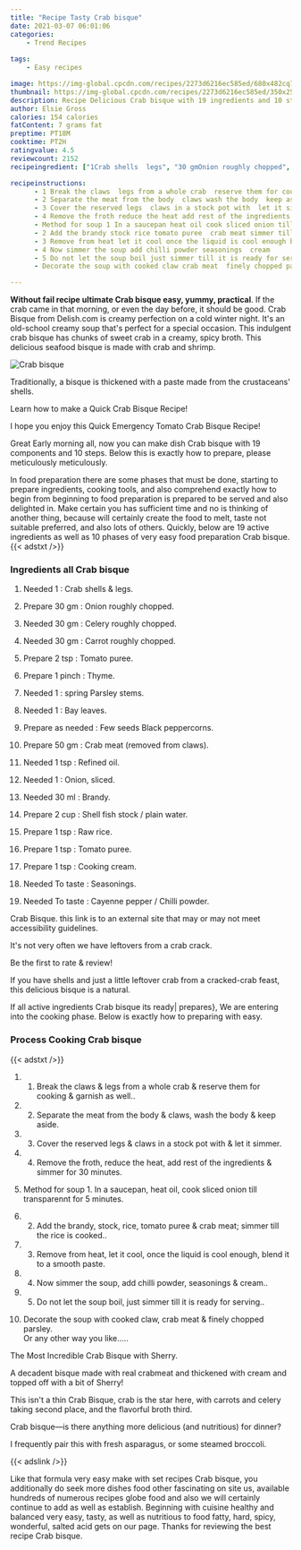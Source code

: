 ```yaml
---
title: "Recipe Tasty Crab bisque"
date: 2021-03-07 06:01:06
categories:
    - Trend Recipes
    
tags:
    - Easy recipes

image: https://img-global.cpcdn.com/recipes/2273d6216ec585ed/680x482cq70/crab-bisque-recipe-main-photo.jpg
thumbnail: https://img-global.cpcdn.com/recipes/2273d6216ec585ed/350x250cq70/crab-bisque-recipe-main-photo.jpg
description: Recipe Delicious Crab bisque with 19 ingredients and 10 stages of easy cooking.
author: Elsie Gross
calories: 154 calories
fatContent: 7 grams fat
preptime: PT18M
cooktime: PT2H
ratingvalue: 4.5
reviewcount: 2152
recipeingredient: ["1Crab shells  legs", "30 gmOnion roughly chopped", "30 gmCelery roughly chopped", "30 gmCarrot roughly chopped", "2 tspTomato puree", "1 pinchThyme", "1spring Parsley stems", "1Bay leaves", "as neededFew seeds Black peppercorns", "50 gmCrab meat removed from claws", "1 tspRefined oil", "1Onion sliced", "30 mlBrandy", "2 cupShell fish stock  plain water", "1 tspRaw rice", "1 tspTomato puree", "1 tspCooking cream", "To tasteSeasonings", "To tasteCayenne pepper  Chilli powder"]

recipeinstructions: 
      - 1 Break the claws  legs from a whole crab  reserve them for cooking  garnish as well 
      - 2 Separate the meat from the body  claws wash the body  keep aside 
      - 3 Cover the reserved legs  claws in a stock pot with  let it simmer 
      - 4 Remove the froth reduce the heat add rest of the ingredients  simmer for 30 minutes 
      - Method for soup 1 In a saucepan heat oil cook sliced onion till transparennt for 5 minutes 
      - 2 Add the brandy stock rice tomato puree  crab meat simmer till the rice is cooked 
      - 3 Remove from heat let it cool once the liquid is cool enough blend it to a smooth paste 
      - 4 Now simmer the soup add chilli powder seasonings  cream 
      - 5 Do not let the soup boil just simmer till it is ready for serving 
      - Decorate the soup with cooked claw crab meat  finely chopped parsley 				Or any other way you like

---
```




**Without fail recipe ultimate Crab bisque easy, yummy, practical**. If the crab came in that morning, or even the day before, it should be good. Crab Bisque from Delish.com is creamy perfection on a cold winter night. It&#39;s an old-school creamy soup that&#39;s perfect for a special occasion. This indulgent crab bisque has chunks of sweet crab in a creamy, spicy broth. This delicious seafood bisque is made with crab and shrimp.


![Crab bisque](https://img-global.cpcdn.com/recipes/2273d6216ec585ed/680x482cq70/crab-bisque-recipe-main-photo.jpg "Crab bisque")



Traditionally, a bisque is thickened with a paste made from the crustaceans&#39; shells.

Learn how to make a Quick Crab Bisque Recipe!

I hope you enjoy this Quick Emergency Tomato Crab Bisque Recipe!


Great Early morning all, now you can make dish Crab bisque with 19 components and 10 steps. Below this is exactly how to prepare, please meticulously meticulously.

In food preparation there are some phases that must be done, starting to prepare ingredients, cooking tools, and also comprehend exactly how to begin from beginning to food preparation is prepared to be served and also delighted in. Make certain you has sufficient time and no is thinking of another thing, because will certainly create the food to melt, taste not suitable preferred, and also lots of others. Quickly, below are 19 active ingredients as well as 10 phases of very easy food preparation Crab bisque.
{{< adstxt />}}

### Ingredients all Crab bisque


1. Needed 1 : Crab shells &amp; legs.

1. Prepare 30 gm : Onion roughly chopped.

1. Needed 30 gm : Celery roughly chopped.

1. Needed 30 gm : Carrot roughly chopped.

1. Prepare 2 tsp : Tomato puree.

1. Prepare 1 pinch : Thyme.

1. Needed 1 : spring Parsley stems.

1. Needed 1 : Bay leaves.

1. Prepare as needed : Few seeds Black peppercorns.

1. Prepare 50 gm : Crab meat (removed from claws).

1. Needed 1 tsp : Refined oil.

1. Needed 1 : Onion, sliced.

1. Needed 30 ml : Brandy.

1. Prepare 2 cup : Shell fish stock / plain water.

1. Prepare 1 tsp : Raw rice.

1. Prepare 1 tsp : Tomato puree.

1. Prepare 1 tsp : Cooking cream.

1. Needed To taste : Seasonings.

1. Needed To taste : Cayenne pepper / Chilli powder.


Crab Bisque. this link is to an external site that may or may not meet accessibility guidelines.

It&#39;s not very often we have leftovers from a crab crack.

Be the first to rate &amp; review!

If you have shells and just a little leftover crab from a cracked-crab feast, this delicious bisque is a natural.


If all active ingredients Crab bisque its ready| prepares}, We are entering into the cooking phase. Below is exactly how to preparing with easy.

### Process Cooking Crab bisque

{{< adstxt />}}


1. 1. Break the claws &amp; legs from a whole crab &amp; reserve them for cooking &amp; garnish as well..



1. 2. Separate the meat from the body &amp; claws, wash the body &amp; keep aside.



1. 3. Cover the reserved legs &amp; claws in a stock pot with &amp; let it simmer.



1. 4. Remove the froth, reduce the heat, add rest of the ingredients &amp; simmer for 30 minutes.



1. Method for soup 1. In a saucepan, heat oil, cook sliced onion till transparennt for 5 minutes.



1. 2. Add the brandy, stock, rice, tomato puree &amp; crab meat; simmer till the rice is cooked..



1. 3. Remove from heat, let it cool, once the liquid is cool enough, blend it to a smooth paste.



1. 4. Now simmer the soup, add chilli powder, seasonings &amp; cream..



1. 5. Do not let the soup boil, just simmer till it is ready for serving..



1. Decorate the soup with cooked claw, crab meat &amp; finely chopped parsley. 				
Or any other way you like.....




The Most Incredible Crab Bisque with Sherry.

A decadent bisque made with real crabmeat and thickened with cream and topped off with a bit of Sherry!

This isn&#39;t a thin Crab Bisque, crab is the star here, with carrots and celery taking second place, and the flavorful broth third.

Crab bisque—is there anything more delicious (and nutritious) for dinner?

I frequently pair this with fresh asparagus, or some steamed broccoli.


{{< adslink />}}

Like that formula very easy make with set recipes Crab bisque, you additionally do seek more dishes food other fascinating on site us, available hundreds of numerous recipes globe food and also we will certainly continue to add as well as establish. Beginning with cuisine healthy and balanced very easy, tasty, as well as nutritious to food fatty, hard, spicy, wonderful, salted acid gets on our page. Thanks for reviewing the best recipe Crab bisque.
